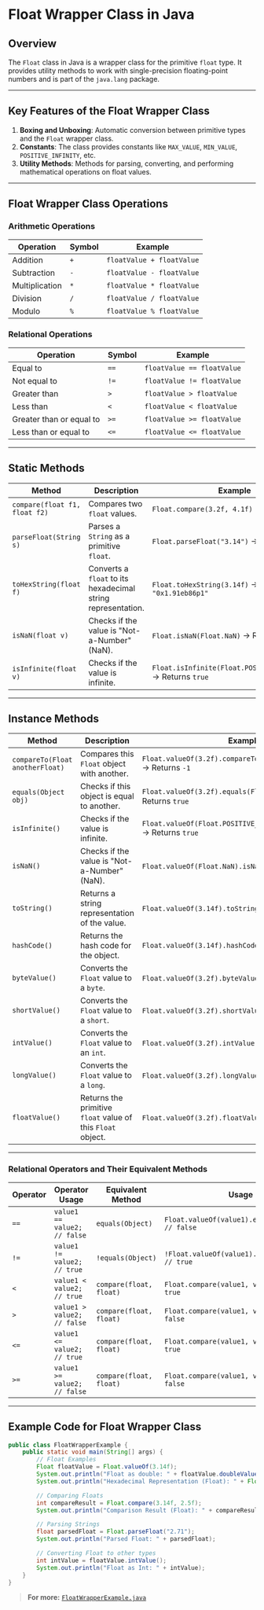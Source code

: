 # Float Wrapper Class in Java

## Overview
The `Float` class in Java is a wrapper class for the primitive `float` type. It provides utility methods to work with single-precision floating-point numbers and is part of the `java.lang` package.

---

## Key Features of the Float Wrapper Class

1. **Boxing and Unboxing**: Automatic conversion between primitive types and the `Float` wrapper class.
2. **Constants**: The class provides constants like `MAX_VALUE`, `MIN_VALUE`, `POSITIVE_INFINITY`, etc.
3. **Utility Methods**: Methods for parsing, converting, and performing mathematical operations on float values.

---

## Float Wrapper Class Operations

### **Arithmetic Operations**
| **Operation**  | **Symbol** | **Example**               |
|-----------------|------------|---------------------------|
| Addition        | `+`        | `floatValue + floatValue`  |
| Subtraction     | `-`        | `floatValue - floatValue`  |
| Multiplication  | `*`        | `floatValue * floatValue`  |
| Division        | `/`        | `floatValue / floatValue`  |
| Modulo          | `%`        | `floatValue % floatValue`  |

### **Relational Operations**
| **Operation**       | **Symbol** | **Example**                 |
|----------------------|------------|-----------------------------|
| Equal to            | `==`       | `floatValue == floatValue`  |
| Not equal to        | `!=`       | `floatValue != floatValue`  |
| Greater than        | `>`        | `floatValue > floatValue`   |
| Less than           | `<`        | `floatValue < floatValue`   |
| Greater than or equal to | `>=` | `floatValue >= floatValue`  |
| Less than or equal to   | `<=` | `floatValue <= floatValue`  |

---

## Static Methods

| **Method**| **Description**| **Example**|
|-----------|----------------|------------|
| `compare(float f1, float f2)`| Compares two `float` values.| `Float.compare(3.2f, 4.1f)` → Returns `-1`|
| `parseFloat(String s)`| Parses a `String` as a primitive `float`.| `Float.parseFloat("3.14")` → Returns `3.14f`|
| `toHexString(float f)`| Converts a `float` to its hexadecimal string representation.| `Float.toHexString(3.14f)` → Returns `"0x1.91eb86p1"`|
| `isNaN(float v)`| Checks if the value is "Not-a-Number" (NaN).| `Float.isNaN(Float.NaN)` → Returns `true`|
| `isInfinite(float v)`| Checks if the value is infinite.| `Float.isInfinite(Float.POSITIVE_INFINITY)` → Returns `true`|

---

## Instance Methods

| **Method**| **Description**| **Example**|
|-----------|----------------|------------|
| `compareTo(Float anotherFloat)`| Compares this `Float` object with another.| `Float.valueOf(3.2f).compareTo(Float.valueOf(4.1f))` → Returns `-1`|
| `equals(Object obj)`| Checks if this object is equal to another.| `Float.valueOf(3.2f).equals(Float.valueOf(3.2f))` → Returns `true`|
| `isInfinite()`| Checks if the value is infinite.| `Float.valueOf(Float.POSITIVE_INFINITY).isInfinite()` → Returns `true`|
| `isNaN()`| Checks if the value is "Not-a-Number" (NaN).| `Float.valueOf(Float.NaN).isNaN()` → Returns `true`|
| `toString()`| Returns a string representation of the value.| `Float.valueOf(3.14f).toString()` → Returns `"3.14"`|
| `hashCode()`| Returns the hash code for the object.| `Float.valueOf(3.14f).hashCode()`|
| `byteValue()`| Converts the `Float` value to a `byte`.| `Float.valueOf(3.2f).byteValue()` → Returns `3`|
| `shortValue()`| Converts the `Float` value to a `short`.| `Float.valueOf(3.2f).shortValue()` → Returns `3`|
| `intValue()`| Converts the `Float` value to an `int`.| `Float.valueOf(3.2f).intValue()` → Returns `3`|
| `longValue()`| Converts the `Float` value to a `long`.| `Float.valueOf(3.2f).longValue()` → Returns `3L`|
| `floatValue()`| Returns the primitive `float` value of this `Float` object.| `Float.valueOf(3.2f).floatValue()` → Returns `3.2f`|

---

### Relational Operators and Their Equivalent Methods

| **Operator** | **Operator Usage**                    | **Equivalent Method**   | **Usage**                                                     |
|--------------|---------------------------------------|--------------------------|---------------------------------------------------------------|
| `==`         | `value1 == value2; // false`          | `equals(Object)`         | `Float.valueOf(value1).equals(value2); // false`              |
| `!=`         | `value1 != value2; // true`           | `!equals(Object)`        | `!Float.valueOf(value1).equals(value2); // true`              |
| `<`          | `value1 < value2; // true`            | `compare(float, float)`  | `Float.compare(value1, value2) < 0; // true`                  |
| `>`          | `value1 > value2; // false`           | `compare(float, float)`  | `Float.compare(value1, value2) > 0; // false`                 |
| `<=`         | `value1 <= value2; // true`           | `compare(float, float)`  | `Float.compare(value1, value2) <= 0; // true`                 |
| `>=`         | `value1 >= value2; // false`          | `compare(float, float)`  | `Float.compare(value1, value2) >= 0; // false`                |

---

## Example Code for Float Wrapper Class

```java
public class FloatWrapperExample {
    public static void main(String[] args) {
        // Float Examples
        Float floatValue = Float.valueOf(3.14f);
        System.out.println("Float as double: " + floatValue.doubleValue());
        System.out.println("Hexadecimal Representation (Float): " + Float.toHexString(3.14f));

        // Comparing Floats
        int compareResult = Float.compare(3.14f, 2.5f);
        System.out.println("Comparison Result (Float): " + compareResult);

        // Parsing Strings
        float parsedFloat = Float.parseFloat("2.71");
        System.out.println("Parsed Float: " + parsedFloat);

        // Converting Float to other types
        int intValue = floatValue.intValue();
        System.out.println("Float as Int: " + intValue);
    }
}
```
> **For more:** [`FloatWrapperExample.java`](./FloatWrapperExample.java)
